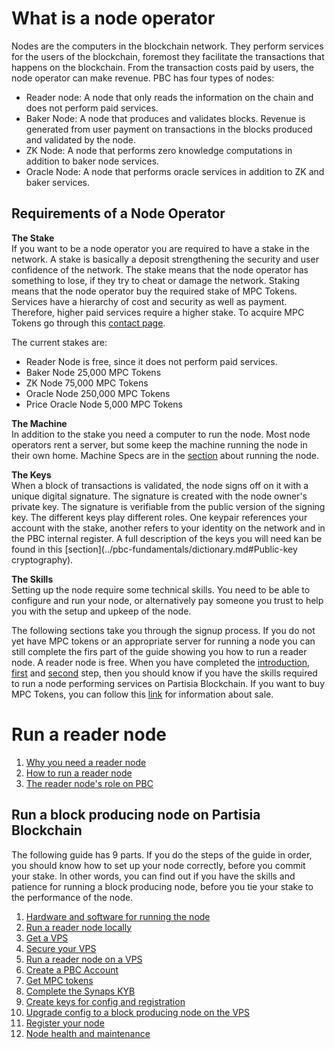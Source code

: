 # What is a node operator
<div class="dot-navigation">
    <a class="dot-navigation__item dot-navigation__item--active" href="what-is-a-node-operator.html"></a>
    <a class="dot-navigation__item" href="recommended-hardware-and-software.html"></a>
    <a class="dot-navigation__item" href="run-a-reader-node-on-your-local-machine.html"></a>
    <a class="dot-navigation__item " href="vps.html"></a>
    <a class="dot-navigation__item" href="secure-your-vps.html"></a>
    <a class="dot-navigation__item" href="reader-node-on-vps.html"></a>
    <a class="dot-navigation__item" href="create-an-account-on-pbc.html"></a>
    <a class="dot-navigation__item " href="get-mpc-tokens.html"></a>
    <a class="dot-navigation__item" href="complete-synaps-kyb.html"></a>
    <a class="dot-navigation__item" href="keys-for-bp-config-and-registration.html"></a>
    <a class="dot-navigation__item" href="run-a-block-producing-node.html"></a>
    <a class="dot-navigation__item " href="register-your-node.html"></a>
    <a class="dot-navigation__item" href="node-health-and-maintenance.html"></a>
    <!-- Repeat above for more dots -->
</div>

Nodes are the computers in the blockchain network. They perform services for the users of the blockchain, foremost they facilitate the transactions that happens on the blockchain. From the transaction costs paid by users, the node operator can make revenue.
PBC has four types of nodes:

- Reader node: A node that only reads the information on the chain and does not perform paid services.
- Baker Node: A node that produces and validates blocks. Revenue is generated from user payment on transactions in the blocks produced and validated by the node.
- ZK Node: A node that performs zero knowledge computations in addition to baker node services.
- Oracle Node: A node that performs oracle services in addition to ZK and baker services.

## Requirements of a Node Operator

**The Stake**  
If you want to be a node operator you are required to have a stake in the network. A stake is basically a deposit strengthening the security and user confidence of the network. The stake means that the node operator has something to lose, if they try to cheat or damage the network.
Staking means that the node operator buy the required stake of MPC Tokens. Services have a hierarchy of cost and security as well as payment. Therefore, higher paid services require a higher stake. To acquire MPC Tokens go through this [contact page](https://kyc.partisiablockchain.com/).

The current stakes are:

- Reader Node is free, since it does not perform paid services.
- Baker Node 25,000 MPC Tokens
- ZK Node 75,000 MPC Tokens
- Oracle Node 250,000 MPC Tokens
- Price Oracle Node 5,000 MPC Tokens

**The Machine**  
In addition to the stake you need a computer to run the node. Most node operators rent a server, but some keep the machine running the node in their own home. Machine Specs are in the [section](../node-operations/recommended-hardware-and-software.md) about running the node.

**The Keys**  
When a block of transactions is validated, the node signs off on it with a unique digital signature. The signature is created with the node owner's private key. The signature is verifiable from the public version of the signing key. The different keys play different roles. One keypair references your account with the stake, another refers to your identity on the network and in the PBC internal register. A full description of the keys you will need kan be found in this [section](../pbc-fundamentals/dictionary.md#Public-key cryptography).

**The Skills**  
Setting up the node require some technical skills. You need to be able to configure and run your node, or alternatively pay someone you trust to help you with the setup and upkeep of the node.

The following sections take you through the signup process. If you do not yet have MPC tokens or an appropriate server for running a node you can still complete the firs part of the guide showing you how to run a reader node. A reader node is free. When you have completed the [introduction](../node-operations/what-is-a-node-operator.md), [first](../node-operations/recommended-hardware-and-software.md) and [second](../node-operations/run-a-reader-node-on-your-local-machine.md) step, then you should know if you have the skills required to run a node performing services on Partisia Blockchain. If you want to buy MPC Tokens, you can follow this [link](https://kyc.partisiablockchain.com/) for information about sale.

# Run a reader node

1. [Why you need a reader node](../node-operations/recommended-hardware-and-software.md)
2. [How to run a reader node](../node-operations/run-a-reader-node-on-your-local-machine.md)
3. [The reader node's role on PBC](../node-operations/vps.md)

## Run a block producing node on Partisia Blockchain

The following guide has 9 parts. If you do the steps of the guide in order, you should know how to set up your node correctly, before you commit your stake. In other words, you can find out if you have the skills and patience for running a block producing node, before you tie your stake to the performance of the node.

1. [Hardware and software for running the node](../node-operations/recommended-hardware-and-software.md)
2. [Run a reader node locally](../node-operations/run-a-reader-node-on-your-local-machine.md)
3. [Get a VPS](../node-operations/vps.md)
4. [Secure your VPS](../node-operations/secure-your-vps.md)
5. [Run a reader node on a VPS](../node-operations/reader-node-on-vps.md)
6. [Create a PBC Account](../node-operations/create-an-account-on-pbc.md)
7. [Get MPC tokens](../node-operations/get-mpc-tokens.md)
8. [Complete the Synaps KYB](../node-operations/complete-synaps-kyb.md)
9. [Create keys for config and registration](../node-operations/keys-for-bp-config-and-registration.md)
10. [Upgrade config to a block producing node on the VPS](../node-operations/run-a-block-producing-node.md)
11. [Register your node](../node-operations/register-your-node.md)
12. [Node health and maintenance](../node-operations/node-health-and-maintenance.md)
